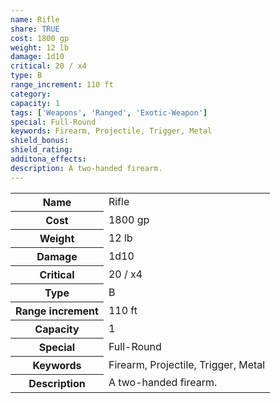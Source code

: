 ```yaml
---
name: Rifle
share: TRUE
cost: 1800 gp
weight: 12 lb
damage: 1d10
critical: 20 / x4
type: B
range_increment: 110 ft
category: 
capacity: 1
tags: ['Weapons', 'Ranged', 'Exotic-Weapon']
special: Full-Round
keywords: Firearm, Projectile, Trigger, Metal
shield_bonus: 
shield_rating: 
additona_effects: 
description: A two-handed firearm.
---
```

<p><span style="overflow-x: auto;"><table><tbody><tr><th>Name</th><td>Rifle</td></tr><tr><th>Cost</th><td>1800 gp</td></tr><tr><th>Weight</th><td>12 lb</td></tr><tr><th>Damage</th><td>1d10</td></tr><tr><th>Critical</th><td>20 / x4</td></tr><tr><th>Type</th><td>B</td></tr><tr><th>Range increment</th><td>110 ft</td></tr><tr><th>Capacity</th><td>1</td></tr><tr><th>Special</th><td>Full-Round</td></tr><tr><th>Keywords</th><td>Firearm, Projectile, Trigger, Metal</td></tr><tr><th>Description</th><td>A two-handed firearm.</td></tr></tbody></table></span></p>